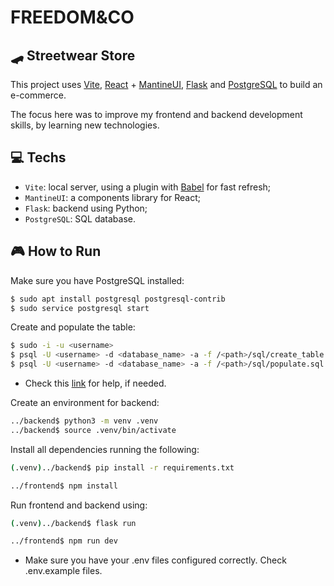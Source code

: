 # FREEDOM&CO

## 🛹 Streetwear Store

This project uses [Vite](https://github.com/vitejs/vite-plugin-react/blob/main/packages/plugin-react/README.md), [React](https://react.dev/) + [MantineUI](https://mantine.dev/getting-started/), [Flask](https://flask.palletsprojects.com/en/3.0.x/quickstart/) and [PostgreSQL](https://www.postgresql.org/docs/) to build an e-commerce. 

The focus here was to improve my frontend and backend development skills, by learning new technologies.

## 💻 Techs

- `Vite`: local server, using a plugin with [Babel](https://babeljs.io/) for fast refresh;
- `MantineUI`: a components library for React;
- `Flask`: backend using Python;
- `PostgreSQL`: SQL database.

## 🎮 How to Run

Make sure you have PostgreSQL installed:
```bash
$ sudo apt install postgresql postgresql-contrib
$ sudo service postgresql start
```

Create and populate the table:
```bash
$ sudo -i -u <username>
$ psql -U <username> -d <database_name> -a -f /<path>/sql/create_table.sql
$ psql -U <username> -d <database_name> -a -f /<path>/sql/populate.sql
```
- Check this [link](https://www.digitalocean.com/community/tutorials/how-to-install-postgresql-on-ubuntu-20-04-quickstart) for help, if needed.

Create an environment for backend:
```bash
../backend$ python3 -m venv .venv
../backend$ source .venv/bin/activate
```
Install all dependencies running the following:
```bash
(.venv)../backend$ pip install -r requirements.txt
```
```bash
../frontend$ npm install
```

Run frontend and backend using:
```bash
(.venv)../backend$ flask run
```
```bash
../frontend$ npm run dev
```

- Make sure you have your .env files configured correctly. Check .env.example files.